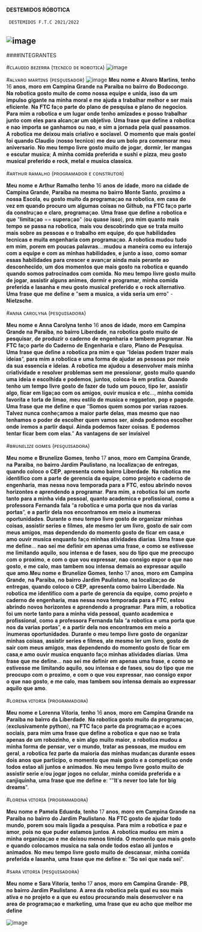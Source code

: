 
#### DESTEMIDOS RÓBOTICA




     DESTEMIDOS F.T.C 2021/2022


## ![image](https://user-images.githubusercontent.com/75841641/134529827-3ec5b7ad-a8e9-46e9-b7a1-17d384cde264.png)




####INTEGRANTES 



#ᴄʟᴀᴜᴅɪᴏ ʙᴇᴢᴇʀʀᴀ (ᴛᴇᴄɴɪᴄᴏ ᴅᴇ ʀᴏʙᴏᴛɪᴄᴀ)
![image](https://user-images.githubusercontent.com/75841641/134705893-e247d699-ba2c-4c55-9a6c-bc1e092c11d6.png)




#ᴀʟᴠᴀʀᴏ ᴍᴀʀᴛɪɴs (ᴘᴇsǫᴜɪsᴀᴅᴏʀ)
![image](https://user-images.githubusercontent.com/75841641/134704937-b5060f47-fe5b-4cda-bd4d-b414fc9d2109.png)
𝐌𝐞𝐮 𝐧𝐨𝐦𝐞 𝐞 𝐀𝐥𝐯𝐚𝐫𝐨 𝐌𝐚𝐫𝐭𝐢𝐧𝐬, 𝐭𝐞𝐧𝐡𝐨 16 𝐚𝐧𝐨𝐬, 𝐦𝐨𝐫𝐨 𝐞𝐦 𝐂𝐚𝐦𝐩𝐢𝐧𝐚 𝐆𝐫𝐚𝐧𝐝𝐞 𝐧𝐚 𝐏𝐚𝐫𝐚𝐢𝐛𝐚 𝐧𝐨 𝐛𝐚𝐢𝐫𝐫𝐨 𝐝𝐨 𝐁𝐨𝐝𝐨𝐜𝐨𝐧𝐠𝐨. 𝐍𝐚 𝐫𝐨𝐛𝐨𝐭𝐢𝐜𝐚 𝐠𝐨𝐬𝐭𝐨 𝐦𝐮𝐢𝐭𝐨 𝐝𝐞 𝐜𝐨𝐦𝐨 𝐧𝐨𝐬𝐬𝐚 𝐞𝐪𝐮𝐢𝐩𝐞 𝐞 𝐮𝐧𝐢𝐝𝐚, 𝐢𝐬𝐬𝐨 𝐝𝐚 𝐮𝐦 𝐢𝐦𝐩𝐮𝐥𝐬𝐨 𝐠𝐢𝐠𝐚𝐧𝐭𝐞 𝐧𝐚 𝐦𝐢𝐧𝐡𝐚 𝐦𝐨𝐫𝐚𝐥 𝐞 𝐦𝐞 𝐚𝐣𝐮𝐝𝐚 𝐚 𝐭𝐫𝐚𝐛𝐚𝐥𝐡𝐚𝐫 𝐦𝐞𝐥𝐡𝐨𝐫 𝐞 𝐬𝐞𝐫 𝐦𝐚𝐢𝐬 𝐞𝐟𝐢𝐜𝐢𝐞𝐧𝐭𝐞. 𝐍𝐚 𝐅𝐓𝐂 𝐟𝐚ç𝐨 𝐩𝐚𝐫𝐭𝐞 𝐝𝐨  𝐩𝐥𝐚𝐧𝐨 𝐝𝐞 𝐩𝐞𝐬𝐪𝐮𝐢𝐬𝐚 𝐞 𝐩𝐥𝐚𝐧𝐨 𝐝𝐞 𝐧𝐞𝐠𝐨𝐜𝐢𝐨𝐬. 𝐏𝐚𝐫𝐚 𝐦𝐢𝐦 𝐚 𝐫𝐨𝐛𝐨𝐭𝐢𝐜𝐚 𝐞 𝐮𝐦 𝐥𝐮𝐠𝐚𝐫 𝐨𝐧𝐝𝐞 𝐭𝐞𝐧𝐡𝐨 𝐚𝐦𝐢𝐳𝐚𝐝𝐞𝐬 𝐞 𝐩𝐨𝐬𝐬𝐨 𝐭𝐫𝐚𝐛𝐚𝐥𝐡𝐚𝐫 𝐣𝐮𝐧𝐭𝐨 𝐜𝐨𝐦 𝐞𝐥𝐞𝐬 𝐩𝐚𝐫𝐚 𝐚𝐥𝐜𝐚𝐧ç𝐚𝐫 𝐮𝐦 𝐨𝐛𝐣𝐞𝐭𝐢𝐯𝐨. 𝐔𝐦𝐚 𝐟𝐫𝐚𝐬𝐞 𝐪𝐮𝐞 𝐝𝐞𝐟𝐢𝐧𝐞 𝐚 𝐫𝐨𝐛𝐨𝐭𝐢𝐜𝐚 𝐞 𝐧𝐚𝐨 𝐢𝐦𝐩𝐨𝐫𝐭𝐚 𝐬𝐞 𝐠𝐚𝐧𝐡𝐚𝐦𝐨𝐬 𝐨𝐮 𝐧𝐚𝐨, 𝐞 𝐬𝐢𝐦 𝐚 𝐣𝐨𝐫𝐧𝐚𝐝𝐚 𝐩𝐞𝐥𝐚 𝐪𝐮𝐚𝐥 𝐩𝐚𝐬𝐬𝐚𝐦𝐨𝐬. 𝐀 𝐫𝐨𝐛𝐨𝐭𝐢𝐜𝐚 𝐦𝐞 𝐝𝐞𝐢𝐱𝐨𝐮 𝐦𝐚𝐢𝐬 𝐜𝐫𝐢𝐚𝐭𝐢𝐯𝐨 𝐞 𝐬𝐨𝐜𝐢𝐚𝐯𝐞𝐥. 𝐎 𝐦𝐨𝐦𝐞𝐧𝐭𝐨 𝐪𝐮𝐞 𝐦𝐚𝐢𝐬 𝐠𝐨𝐬𝐭𝐞𝐢 𝐟𝐨𝐢 𝐪𝐮𝐚𝐧𝐝𝐨 𝐂𝐥𝐚𝐮𝐝𝐢𝐨 (𝐧𝐨𝐬𝐬𝐨 𝐭𝐞𝐜𝐧𝐢𝐜𝐨) 𝐦𝐞 𝐝𝐞𝐮 𝐮𝐦 𝐛𝐨𝐥𝐨 𝐩𝐫𝐚 𝐜𝐨𝐦𝐞𝐦𝐨𝐫𝐚𝐫 𝐦𝐞𝐮 𝐚𝐧𝐢𝐯𝐞𝐫𝐬𝐚𝐫𝐢𝐨. 𝐍𝐨 𝐦𝐞𝐮 𝐭𝐞𝐦𝐩𝐨 𝐥𝐢𝐯𝐫𝐞 𝐠𝐨𝐬𝐭𝐨 𝐦𝐮𝐢𝐭𝐨 𝐝𝐞 𝐣𝐨𝐠𝐚𝐫, 𝐝𝐨𝐫𝐦𝐢𝐫, 𝐥𝐞𝐫 𝐦𝐚𝐧𝐠𝐚𝐬 𝐞 𝐞𝐬𝐜𝐮𝐭𝐚𝐫 𝐦𝐮𝐬𝐢𝐜𝐚; 𝐀 𝐦𝐢𝐧𝐡𝐚 𝐜𝐨𝐦𝐢𝐝𝐚 𝐩𝐫𝐞𝐟𝐞𝐫𝐢𝐝𝐚 𝐞 𝐬𝐮𝐬𝐡𝐢 𝐞 𝐩𝐢𝐳𝐳𝐚, 𝐦𝐞𝐮 𝐠𝐨𝐬𝐭𝐨 𝐦𝐮𝐬𝐢𝐜𝐚𝐥 𝐩𝐫𝐞𝐟𝐞𝐫𝐢𝐝𝐨 𝐞 𝐫𝐨𝐜𝐤, 𝐦𝐞𝐭𝐚𝐥 𝐞 𝐦𝐮𝐬𝐢𝐜𝐚 𝐜𝐥𝐚𝐬𝐬𝐢𝐜𝐚. 




#ᴀʀᴛʜᴜʀ ʀᴀᴍᴀʟʜᴏ (ᴘʀᴏɢʀᴀᴍᴀᴅᴏʀ ᴇ ᴄᴏɴsᴛʀᴜᴛᴏʀ)

𝐌𝐞𝐮 𝐧𝐨𝐦𝐞 𝐞 𝐀𝐫𝐭𝐡𝐮𝐫 𝐑𝐚𝐦𝐚𝐥𝐡𝐨 𝐭𝐞𝐧𝐡𝐨 16 𝐚𝐧𝐨𝐬 𝐝𝐞 𝐢𝐝𝐚𝐝𝐞, 𝐦𝐨𝐫𝐨 𝐧𝐚 𝐜𝐢𝐝𝐚𝐝𝐞 𝐝𝐞 𝐂𝐚𝐦𝐩𝐢𝐧𝐚 𝐆𝐫𝐚𝐧𝐝𝐞, 𝐏𝐚𝐫𝐚𝐢𝐛𝐚 𝐧𝐚 𝐦𝐞𝐬𝐦𝐚 𝐧𝐨 𝐛𝐚𝐢𝐫𝐫𝐨 𝐌𝐨𝐧𝐭𝐞 𝐒𝐚𝐧𝐭𝐨, 𝐩𝐫𝐨𝐱𝐢𝐦𝐨 𝐚 𝐧𝐨𝐬𝐬𝐚 𝐄𝐬𝐜𝐨𝐥𝐚, 𝐞𝐮 𝐠𝐨𝐬𝐭𝐨 𝐦𝐮𝐢𝐭𝐨 𝐝𝐚 𝐩𝐫𝐨𝐠𝐫𝐚𝐦𝐚ç𝐚𝐨 𝐧𝐚 𝐫𝐨𝐛𝐨𝐭𝐢𝐜𝐚, 𝐞𝐦 𝐜𝐚𝐬𝐚 𝐝𝐞 𝐯𝐞𝐳 𝐞𝐦 𝐪𝐮𝐚𝐧𝐝𝐨 𝐩𝐫𝐨𝐜𝐮𝐫𝐨 𝐮𝐦 𝐚𝐥𝐠𝐮𝐦𝐚𝐬 𝐜𝐨𝐢𝐬𝐚𝐬 𝐧𝐨 𝐆𝐢𝐭𝐡𝐮𝐛, 𝐧𝐚 𝐅𝐓𝐂 𝐟𝐚ç𝐨 𝐩𝐚𝐫𝐭𝐞 𝐝𝐚 𝐜𝐨𝐧𝐬𝐭𝐫𝐮ç𝐚𝐨 𝐞 𝐜𝐥𝐚𝐫𝐨, 𝐩𝐫𝐨𝐠𝐫𝐚𝐦𝐚ç𝐚𝐨. 𝐔𝐦𝐚 𝐟𝐫𝐚𝐬𝐞 𝐪𝐮𝐞 𝐝𝐞𝐟𝐢𝐧𝐞 𝐚 𝐫𝐨𝐛𝐨𝐭𝐢𝐜𝐚 𝐞 𝐪𝐮𝐞 "𝐥𝐢𝐦𝐢𝐭𝐚ç𝐚𝐨 == 𝐬𝐮𝐩𝐞𝐫𝐚ç𝐚𝐨" (𝐨𝐮 𝐪𝐮𝐚𝐬𝐞 𝐢𝐬𝐬𝐨), 𝐩𝐫𝐚 𝐦𝐢𝐦 𝐪𝐮𝐚𝐧𝐭𝐨 𝐦𝐚𝐢𝐬 𝐭𝐞𝐦𝐩𝐨 𝐬𝐞 𝐩𝐚𝐬𝐬𝐚 𝐧𝐚 𝐫𝐨𝐛𝐨𝐭𝐢𝐜𝐚, 𝐦𝐚𝐢𝐬 𝐯𝐨𝐮 𝐝𝐞𝐬𝐜𝐨𝐛𝐫𝐢𝐧𝐝𝐨 𝐪𝐮𝐞 𝐬𝐞 𝐭𝐫𝐚𝐭𝐚 𝐦𝐮𝐢𝐭𝐨 𝐦𝐚𝐢𝐬 𝐬𝐨𝐛𝐫𝐞 𝐚𝐬 𝐩𝐞𝐬𝐬𝐨𝐚𝐬 𝐞 𝐨 𝐭𝐫𝐚𝐛𝐚𝐥𝐡𝐨 𝐞𝐦 𝐞𝐪𝐮𝐢𝐩𝐞, 𝐝𝐨 𝐪𝐮𝐞 𝐡𝐚𝐛𝐢𝐥𝐢𝐝𝐚𝐝𝐞𝐬 𝐭𝐞𝐜𝐧𝐢𝐜𝐚𝐬 𝐞 𝐦𝐮𝐢𝐭𝐚 𝐞𝐧𝐠𝐞𝐧𝐡𝐚𝐫𝐢𝐚 𝐜𝐨𝐦 𝐩𝐫𝐨𝐠𝐫𝐚𝐦𝐚ç𝐚𝐨. 𝐀 𝐫𝐨𝐛𝐨𝐭𝐢𝐜𝐚 𝐦𝐮𝐝𝐨𝐮 𝐭𝐮𝐝𝐨 𝐞𝐦 𝐦𝐢𝐦, 𝐩𝐨𝐫𝐞𝐦 𝐞𝐦 𝐩𝐨𝐮𝐜𝐚𝐬 𝐩𝐚𝐥𝐚𝐯𝐫𝐚𝐬…:𝐦𝐮𝐝𝐨𝐮 𝐚 𝐦𝐚𝐧𝐞𝐢𝐫𝐚 𝐜𝐨𝐦𝐨 𝐞𝐮 𝐢𝐧𝐭𝐞𝐫𝐚𝐣𝐨 𝐜𝐨𝐦 𝐚 𝐞𝐪𝐮𝐢𝐩𝐞 𝐞 𝐜𝐨𝐦 𝐚𝐬 𝐦𝐢𝐧𝐡𝐚𝐬 𝐡𝐚𝐛𝐢𝐥𝐢𝐝𝐚𝐝𝐞𝐬, 𝐞 𝐣𝐮𝐧𝐭𝐨 𝐚 𝐢𝐬𝐬𝐨, 𝐜𝐨𝐦𝐨 𝐬𝐨𝐦𝐚𝐫 𝐞𝐬𝐬𝐚𝐬 𝐡𝐚𝐛𝐢𝐥𝐢𝐝𝐚𝐝𝐞𝐬 𝐩𝐚𝐫𝐚 𝐜𝐫𝐞𝐬𝐜𝐞𝐫 𝐞 𝐚𝐯𝐚𝐧ç𝐚𝐫 𝐚𝐢𝐧𝐝𝐚 𝐦𝐚𝐢𝐬 𝐩𝐞𝐫𝐚𝐧𝐭𝐞 𝐚𝐨 𝐝𝐞𝐬𝐜𝐨𝐧𝐡𝐞𝐜𝐢𝐝𝐨, 𝐮𝐦 𝐝𝐨𝐬 𝐦𝐨𝐦𝐞𝐧𝐭𝐨𝐬 𝐪𝐮𝐞 𝐦𝐚𝐢𝐬 𝐠𝐨𝐬𝐭𝐨 𝐧𝐚 𝐫𝐨𝐛𝐨𝐭𝐢𝐜𝐚 𝐞 𝐪𝐮𝐚𝐧𝐝𝐨 𝐪𝐮𝐚𝐧𝐝𝐨 𝐬𝐨𝐦𝐨𝐬 𝐩𝐚𝐭𝐫𝐨𝐜𝐢𝐧𝐚𝐝𝐨𝐬 𝐜𝐨𝐦 𝐜𝐨𝐦𝐢𝐝𝐚. 𝐍𝐨 𝐦𝐞𝐮 𝐭𝐞𝐦𝐩𝐨 𝐥𝐢𝐯𝐫𝐞 𝐠𝐨𝐬𝐭𝐨 𝐦𝐮𝐢𝐭𝐨 𝐝𝐞 𝐣𝐨𝐠𝐚𝐫, 𝐚𝐬𝐬𝐢𝐬𝐭𝐢𝐫 𝐚𝐥𝐠𝐮𝐧𝐬 𝐚𝐧𝐢𝐦𝐞𝐬, 𝐝𝐨𝐫𝐦𝐢𝐫 𝐞 𝐩𝐫𝐨𝐠𝐫𝐚𝐦𝐚𝐫, 𝐦𝐢𝐧𝐡𝐚 𝐜𝐨𝐦𝐢𝐝𝐚 𝐩𝐫𝐞𝐟𝐞𝐫𝐢𝐝𝐚 𝐞 𝐥𝐚𝐬𝐚𝐧𝐡𝐚 𝐞 𝐦𝐞𝐮 𝐠𝐨𝐬𝐭𝐨 𝐦𝐮𝐬𝐢𝐜𝐚𝐥 𝐩𝐫𝐞𝐟𝐞𝐫𝐢𝐝𝐨 𝐞 𝐨 𝐫𝐨𝐜𝐤 𝐚𝐥𝐭𝐞𝐫𝐧𝐚𝐭𝐢𝐯𝐨. 𝐔𝐦𝐚 𝐟𝐫𝐚𝐬𝐞 𝐪𝐮𝐞 𝐦𝐞 𝐝𝐞𝐟𝐢𝐧𝐞 𝐞 "𝐬𝐞𝐦 𝐚 𝐦𝐮𝐬𝐢𝐜𝐚, 𝐚 𝐯𝐢𝐝𝐚 𝐬𝐞𝐫𝐢𝐚 𝐮𝐦 𝐞𝐫𝐫𝐨" - 𝐍𝐢𝐞𝐭𝐳𝐬𝐜𝐡𝐞.

  


#ᴀɴɴᴀ ᴄᴀʀᴏʟʏɴᴀ (ᴘᴇsǫᴜɪsᴀᴅᴏʀᴀ)

𝐌𝐞𝐮 𝐧𝐨𝐦𝐞 𝐞 𝐀𝐧𝐧𝐚 𝐂𝐚𝐫𝐨𝐥𝐲𝐧𝐚 𝐭𝐞𝐧𝐡𝐨 16 𝐚𝐧𝐨𝐬 𝐝𝐞 𝐢𝐝𝐚𝐝𝐞, 𝐦𝐨𝐫𝐨 𝐞𝐦 𝐂𝐚𝐦𝐩𝐢𝐧𝐚 𝐆𝐫𝐚𝐧𝐝𝐞 𝐧𝐚 𝐏𝐚𝐫𝐚𝐢𝐛𝐚, 𝐧𝐨 𝐛𝐚𝐢𝐫𝐫𝐨 𝐋𝐢𝐛𝐞𝐫𝐝𝐚𝐝𝐞, 𝐧𝐚 𝐫𝐨𝐛𝐨𝐭𝐢𝐜𝐚 𝐠𝐨𝐬𝐭𝐨 𝐦𝐮𝐢𝐭𝐨 𝐝𝐞 𝐩𝐞𝐬𝐪𝐮𝐢𝐬𝐚𝐫, 𝐝𝐞 𝐩𝐫𝐨𝐝𝐮𝐳𝐢𝐫 𝐨 𝐜𝐚𝐝𝐞𝐫𝐧𝐨 𝐝𝐞 𝐞𝐧𝐠𝐞𝐧𝐡𝐚𝐫𝐢𝐚 𝐞 𝐭𝐚𝐦𝐛𝐞𝐦 𝐩𝐫𝐨𝐠𝐫𝐚𝐦𝐚𝐫. 𝐍𝐚 𝐅𝐓𝐂 𝐟𝐚ç𝐨 𝐩𝐚𝐫𝐭𝐞 𝐝𝐨 𝐂𝐚𝐝𝐞𝐫𝐧𝐨 𝐝𝐞 𝐄𝐧𝐠𝐞𝐧𝐡𝐚𝐫𝐢𝐚 𝐞 𝐜𝐥𝐚𝐫𝐨, 𝐏𝐥𝐚𝐧𝐨 𝐝𝐞 𝐏𝐞𝐬𝐪𝐮𝐢𝐬𝐚. 𝐔𝐦𝐚  𝐟𝐫𝐚𝐬𝐞 𝐪𝐮𝐞 𝐝𝐞𝐟𝐢𝐧𝐞 𝐚 𝐫𝐨𝐛𝐨𝐭𝐢𝐜𝐚 𝐩𝐫𝐚 𝐦𝐢𝐦 𝐞 𝐪𝐮𝐞 “𝐈𝐝𝐞𝐢𝐚𝐬 𝐩𝐨𝐝𝐞𝐦 𝐭𝐫𝐚𝐳𝐞𝐫 𝐦𝐚𝐢𝐬 𝐢𝐝𝐞𝐢𝐚𝐬”, 𝐩𝐚𝐫𝐚 𝐦𝐢𝐦 𝐚 𝐫𝐨𝐛𝐨𝐭𝐢𝐜𝐚 𝐞 𝐮𝐦𝐚 𝐟𝐨𝐫𝐦𝐚 𝐝𝐞 𝐚𝐣𝐮𝐝𝐚𝐫 𝐚𝐬 𝐩𝐞𝐬𝐬𝐨𝐚𝐬 𝐩𝐨𝐫 𝐦𝐞𝐢𝐨 𝐝𝐚 𝐬𝐮𝐚 𝐞𝐬𝐬𝐞𝐧𝐜𝐢𝐚 𝐞 𝐢𝐝𝐞𝐢𝐚𝐬. 𝐀 𝐫𝐨𝐛𝐨𝐭𝐢𝐜𝐚 𝐦𝐞 𝐚𝐣𝐮𝐝𝐨𝐮 𝐚 𝐝𝐞𝐬𝐞𝐧𝐯𝐨𝐥𝐯𝐞𝐫 𝐦𝐚𝐢𝐬 𝐦𝐢𝐧𝐡𝐚 𝐜𝐫𝐢𝐚𝐭𝐢𝐯𝐢𝐝𝐚𝐝𝐞 𝐞 𝐫𝐞𝐬𝐨𝐥𝐯𝐞𝐫 𝐩𝐫𝐨𝐛𝐥𝐞𝐦𝐚𝐬 𝐬𝐞𝐦 𝐦𝐞 𝐩𝐫𝐞𝐬𝐬𝐢𝐨𝐧𝐚𝐫, 𝐠𝐨𝐬𝐭𝐨 𝐦𝐮𝐢𝐭𝐨 𝐪𝐮𝐚𝐧𝐝𝐨 𝐮𝐦𝐚 𝐢𝐝𝐞𝐢𝐚 𝐞 𝐞𝐬𝐜𝐨𝐥𝐡𝐢𝐝𝐚 𝐞 𝐩𝐨𝐝𝐞𝐦𝐨𝐬, 𝐣𝐮𝐧𝐭𝐨𝐬, 𝐜𝐨𝐥𝐨𝐜𝐚-𝐥𝐚 𝐞𝐦 𝐩𝐫𝐚𝐭𝐢𝐜𝐚. 𝐐𝐮𝐚𝐧𝐝𝐨 𝐭𝐞𝐧𝐡𝐨 𝐮𝐦 𝐭𝐞𝐦𝐩𝐨 𝐥𝐢𝐯𝐫𝐞 𝐠𝐨𝐬𝐭𝐨 𝐝𝐞 𝐟𝐚𝐳𝐞𝐫 𝐝𝐞 𝐭𝐮𝐝𝐨 𝐮𝐦 𝐩𝐨𝐮𝐜𝐨, 𝐭𝐢𝐩𝐨 𝐥𝐞𝐫, 𝐚𝐬𝐬𝐢𝐬𝐭𝐢𝐫 𝐚𝐥𝐠𝐨, 𝐟𝐢𝐜𝐚𝐫 𝐞𝐦 𝐥𝐢𝐠𝐚ç𝐚𝐨 𝐜𝐨𝐦 𝐨𝐬 𝐚𝐦𝐢𝐠𝐨𝐬, 𝐨𝐮𝐯𝐢𝐫 𝐦𝐮𝐬𝐢𝐜𝐚 𝐞 𝐞𝐭𝐜…, 𝐦𝐢𝐧𝐡𝐚 𝐜𝐨𝐦𝐢𝐝𝐚 𝐟𝐚𝐯𝐨𝐫𝐢𝐭𝐚 𝐞 𝐭𝐨𝐫𝐭𝐚 𝐝𝐞 𝐥𝐢𝐦𝐚𝐨, 𝐦𝐞𝐮 𝐞𝐬𝐭𝐢𝐥𝐨 𝐝𝐞 𝐦𝐮𝐬𝐢𝐜𝐚 𝐞 𝐫𝐞𝐠𝐠𝐚𝐞𝐭𝐨𝐧, 𝐩𝐨𝐩 𝐞 𝐩𝐚𝐠𝐨𝐝𝐞. 𝐔𝐦𝐚 𝐟𝐫𝐚𝐬𝐞 𝐪𝐮𝐞 𝐦𝐞 𝐝𝐞𝐟𝐢𝐧𝐞 𝐞 𝐪𝐮𝐞 “𝐒𝐨𝐦𝐨𝐬 𝐪𝐮𝐞𝐦 𝐬𝐨𝐦𝐨𝐬 𝐩𝐨𝐫 𝐯𝐚𝐫𝐢𝐚𝐬 𝐫𝐚𝐳𝐨𝐞𝐬. 𝐓𝐚𝐥𝐯𝐞𝐳 𝐧𝐮𝐧𝐜𝐚 𝐜𝐨𝐧𝐡𝐞ç𝐚𝐦𝐨𝐬 𝐚 𝐦𝐚𝐢𝐨𝐫 𝐩𝐚𝐫𝐭𝐞 𝐝𝐞𝐥𝐚𝐬, 𝐦𝐚𝐬 𝐦𝐞𝐬𝐦𝐨 𝐪𝐮𝐞 𝐧𝐚𝐨 𝐭𝐞𝐧𝐡𝐚𝐦𝐨𝐬 𝐨 𝐩𝐨𝐝𝐞𝐫 𝐝𝐞 𝐞𝐬𝐜𝐨𝐥𝐡𝐞𝐫 𝐪𝐮𝐞𝐦 𝐯𝐚𝐦𝐨𝐬 𝐬𝐞𝐫, 𝐚𝐢𝐧𝐝𝐚 𝐩𝐨𝐝𝐞𝐦𝐨𝐬 𝐞𝐬𝐜𝐨𝐥𝐡𝐞𝐫 𝐨𝐧𝐝𝐞 𝐢𝐫𝐞𝐦𝐨𝐬 𝐚 𝐩𝐚𝐫𝐭𝐢𝐫 𝐝𝐚𝐪𝐮𝐢. 𝐀𝐢𝐧𝐝𝐚 𝐩𝐨𝐝𝐞𝐦𝐨𝐬 𝐟𝐚𝐳𝐞𝐫 𝐜𝐨𝐢𝐬𝐚𝐬. 𝐄 𝐩𝐨𝐝𝐞𝐦𝐨𝐬 𝐭𝐞𝐧𝐭𝐚𝐫 𝐟𝐢𝐜𝐚𝐫 𝐛𝐞𝐦 𝐜𝐨𝐦 𝐞𝐥𝐚𝐬.” 
𝐀𝐬 𝐯𝐚𝐧𝐭𝐚𝐠𝐞𝐧𝐬 𝐝𝐞 𝐬𝐞𝐫 𝐢𝐧𝐯𝐢𝐬𝐢𝐯𝐞𝐥




#ʙʀᴜɴᴇʟɪᴢᴇ ɢᴏᴍᴇs (ᴘᴇsǫᴜɪsᴀᴅᴏʀᴀ)

𝐌𝐞𝐮 𝐧𝐨𝐦𝐞 𝐞 𝐁𝐫𝐮𝐧𝐞𝐥𝐢𝐳𝐞 𝐆𝐨𝐦𝐞𝐬, 𝐭𝐞𝐧𝐡𝐨 17 𝐚𝐧𝐨𝐬, 𝐦𝐨𝐫𝐨 𝐞𝐦 𝐂𝐚𝐦𝐩𝐢𝐧𝐚 𝐆𝐫𝐚𝐧𝐝𝐞, 𝐧𝐚 𝐏𝐚𝐫𝐚𝐢𝐛𝐚, 𝐧𝐨 𝐛𝐚𝐢𝐫𝐫𝐨 𝐉𝐚𝐫𝐝𝐢𝐦 𝐏𝐚𝐮𝐥𝐢𝐬𝐭𝐚𝐧𝐨, 𝐧𝐚 𝐥𝐨𝐜𝐚𝐥𝐢𝐳𝐚ç𝐚𝐨 𝐝𝐞 𝐞𝐧𝐭𝐫𝐞𝐠𝐚𝐬, 𝐪𝐮𝐚𝐧𝐝𝐨 𝐜𝐨𝐥𝐨𝐜𝐨 𝐨 𝐂𝐄𝐏, 𝐚𝐩𝐫𝐞𝐬𝐞𝐧𝐭𝐚 𝐜𝐨𝐦𝐨 𝐛𝐚𝐢𝐫𝐫𝐨 𝐋𝐢𝐛𝐞𝐫𝐝𝐚𝐝𝐞. 𝐍𝐚 𝐫𝐨𝐛𝐨𝐭𝐢𝐜𝐚 𝐦𝐞 𝐢𝐝𝐞𝐧𝐭𝐢𝐟𝐢𝐜𝐨 𝐜𝐨𝐦 𝐚 𝐩𝐚𝐫𝐭𝐞 𝐝𝐞 𝐠𝐞𝐫𝐞𝐧𝐜𝐢𝐚 𝐝𝐚 𝐞𝐪𝐮𝐢𝐩𝐞, 𝐜𝐨𝐦𝐨 𝐩𝐫𝐨𝐣𝐞𝐭𝐨 𝐞 𝐜𝐚𝐝𝐞𝐫𝐧𝐨 𝐝𝐞 𝐞𝐧𝐠𝐞𝐧𝐡𝐚𝐫𝐢𝐚, 𝐦𝐚𝐬 𝐧𝐞𝐬𝐬𝐚 𝐧𝐨𝐯𝐚 𝐭𝐞𝐦𝐩𝐨𝐫𝐚𝐝𝐚 𝐩𝐚𝐫𝐚 𝐚 𝐅𝐓𝐂, 𝐞𝐬𝐭𝐨𝐮 𝐚𝐛𝐫𝐢𝐧𝐝𝐨 𝐧𝐨𝐯𝐨𝐬 𝐡𝐨𝐫𝐢𝐳𝐨𝐧𝐭𝐞𝐬 𝐞 𝐚𝐩𝐫𝐞𝐧𝐝𝐞𝐧𝐝𝐨 𝐚 𝐩𝐫𝐨𝐠𝐫𝐚𝐦𝐚𝐫. 𝐏𝐚𝐫𝐚 𝐦𝐢𝐦, 𝐚  𝐫𝐨𝐛𝐨𝐭𝐢𝐜𝐚 𝐟𝐨𝐢 𝐮𝐦 𝐧𝐨𝐫𝐭𝐞 𝐭𝐚𝐧𝐭𝐨 𝐩𝐚𝐫𝐚 𝐚 𝐦𝐢𝐧𝐡𝐚 𝐯𝐢𝐝𝐚 𝐩𝐞𝐬𝐬𝐨𝐚𝐥, 𝐪𝐮𝐚𝐧𝐭𝐨 𝐚𝐜𝐚𝐝𝐞𝐦𝐢𝐜𝐚 𝐞 𝐩𝐫𝐨𝐟𝐢𝐬𝐬𝐢𝐨𝐧𝐚𝐥, 𝐜𝐨𝐦𝐨 𝐚 𝐩𝐫𝐨𝐟𝐞𝐬𝐬𝐨𝐫𝐚 𝐅𝐞𝐫𝐧𝐚𝐧𝐝𝐚 𝐟𝐚𝐥𝐚 “𝐚 𝐫𝐨𝐛𝐨𝐭𝐢𝐜𝐚 𝐞 𝐮𝐦𝐚 𝐩𝐨𝐫𝐭𝐚 𝐪𝐮𝐞 𝐧𝐨𝐬 𝐝𝐚 𝐯𝐚𝐫𝐢𝐚𝐬 𝐩𝐨𝐫𝐭𝐚𝐬”, 𝐞 𝐚 𝐩𝐚𝐫𝐭𝐢𝐫 𝐝𝐞𝐥𝐚 𝐧𝐨𝐬 𝐞𝐧𝐜𝐨𝐧𝐭𝐫𝐚𝐦𝐨𝐬 𝐞𝐦 𝐦𝐞𝐢𝐨 𝐚 𝐢𝐧𝐮𝐦𝐞𝐫𝐚𝐬 𝐨𝐩𝐨𝐫𝐭𝐮𝐧𝐢𝐝𝐚𝐝𝐞𝐬. 𝐃𝐮𝐫𝐚𝐧𝐭𝐞 𝐨 𝐦𝐞𝐮 𝐭𝐞𝐦𝐩𝐨 𝐥𝐢𝐯𝐫𝐞 𝐠𝐨𝐬𝐭𝐨 𝐝𝐞 𝐨𝐫𝐠𝐚𝐧𝐢𝐳𝐚𝐫 𝐦𝐢𝐧𝐡𝐚𝐬 𝐜𝐨𝐢𝐬𝐚𝐬, 𝐚𝐬𝐬𝐢𝐬𝐭𝐢𝐫 𝐬𝐞𝐫𝐢𝐞𝐬 𝐞 𝐟𝐢𝐥𝐦𝐞𝐬, 𝐚𝐭𝐞 𝐦𝐞𝐬𝐦𝐨 𝐥𝐞𝐫 𝐮𝐦 𝐥𝐢𝐯𝐫𝐨, 𝐠𝐨𝐬𝐭𝐨 𝐝𝐞 𝐬𝐚𝐢𝐫 𝐜𝐨𝐦 𝐦𝐞𝐮𝐬 𝐚𝐦𝐢𝐠𝐨𝐬, 𝐦𝐚𝐬 𝐝𝐞𝐩𝐞𝐧𝐝𝐞𝐧𝐝𝐨 𝐝𝐨 𝐦𝐨𝐦𝐞𝐧𝐭𝐨 𝐠𝐨𝐬𝐭𝐨 𝐝𝐞 𝐟𝐢𝐜𝐚𝐫 𝐞𝐦 𝐜𝐚𝐬𝐚,𝐞 𝐚𝐦𝐨 𝐨𝐮𝐯𝐢𝐫 𝐦𝐮𝐬𝐢𝐜𝐚 𝐞𝐧𝐪𝐮𝐚𝐧𝐭𝐨 𝐟𝐚ç𝐨 𝐦𝐢𝐧𝐡𝐚𝐬 𝐚𝐭𝐢𝐯𝐢𝐝𝐚𝐝𝐞𝐬 𝐝𝐢𝐚𝐫𝐢𝐚𝐬. 𝐔𝐦𝐚 𝐟𝐫𝐚𝐬𝐞 𝐪𝐮𝐞 𝐦𝐞 𝐝𝐞𝐟𝐢𝐧𝐞… 𝐧𝐚𝐨 𝐬𝐞𝐢 𝐦𝐞 𝐝𝐞𝐟𝐢𝐧𝐢𝐫 𝐞𝐦 𝐚𝐩𝐞𝐧𝐚𝐬 𝐮𝐦𝐚 𝐟𝐫𝐚𝐬𝐞, 𝐞 𝐜𝐨𝐦𝐨 𝐬𝐞 𝐞𝐬𝐭𝐢𝐯𝐞𝐬𝐬𝐞 𝐦𝐞 𝐥𝐢𝐦𝐢𝐭𝐚𝐧𝐝𝐨 𝐚𝐪𝐮𝐢𝐥𝐨, 𝐬𝐨𝐮 𝐢𝐧𝐭𝐞𝐧𝐬𝐚 𝐞 𝐝𝐞 𝐟𝐚𝐬𝐞𝐬, 𝐬𝐨𝐮 𝐝𝐨 𝐭𝐢𝐩𝐨 𝐪𝐮𝐞 𝐦𝐞 𝐩𝐫𝐞𝐨𝐜𝐮𝐩𝐨 𝐜𝐨𝐦 𝐨 𝐩𝐫𝐨𝐱𝐢𝐦𝐨, 𝐞 𝐜𝐨𝐦 𝐨 𝐪𝐮𝐞 𝐯𝐨𝐮 𝐞𝐱𝐩𝐫𝐞𝐬𝐬𝐚𝐫, 𝐧𝐚𝐨 𝐜𝐨𝐧𝐬𝐢𝐠𝐨 𝐞𝐱𝐩𝐨𝐫 𝐨 𝐪𝐮𝐞 𝐧𝐚𝐨 𝐠𝐨𝐬𝐭𝐨, 𝐞 𝐦𝐞 𝐜𝐚𝐥𝐨, 𝐦𝐚𝐬 𝐭𝐚𝐦𝐛𝐞𝐦 𝐬𝐨𝐮 𝐢𝐧𝐭𝐞𝐧𝐬𝐚 𝐝𝐞𝐦𝐚𝐢𝐬 𝐚𝐨 𝐞𝐱𝐩𝐫𝐞𝐬𝐬𝐚𝐫 𝐚𝐪𝐮𝐢𝐥𝐨 𝐪𝐮𝐞 𝐚𝐦𝐨.𝐌𝐞𝐮 𝐧𝐨𝐦𝐞 𝐞 𝐁𝐫𝐮𝐧𝐞𝐥𝐢𝐳𝐞 𝐆𝐨𝐦𝐞𝐬, 𝐭𝐞𝐧𝐡𝐨 17 𝐚𝐧𝐨𝐬, 𝐦𝐨𝐫𝐨 𝐞𝐦 𝐂𝐚𝐦𝐩𝐢𝐧𝐚 𝐆𝐫𝐚𝐧𝐝𝐞, 𝐧𝐚 𝐏𝐚𝐫𝐚𝐢𝐛𝐚, 𝐧𝐨 𝐛𝐚𝐢𝐫𝐫𝐨 𝐉𝐚𝐫𝐝𝐢𝐦 𝐏𝐚𝐮𝐥𝐢𝐬𝐭𝐚𝐧𝐨, 𝐧𝐚 𝐥𝐨𝐜𝐚𝐥𝐢𝐳𝐚ç𝐚𝐨 𝐝𝐞 𝐞𝐧𝐭𝐫𝐞𝐠𝐚𝐬, 𝐪𝐮𝐚𝐧𝐝𝐨 𝐜𝐨𝐥𝐨𝐜𝐨 𝐨 𝐂𝐄𝐏, 𝐚𝐩𝐫𝐞𝐬𝐞𝐧𝐭𝐚 𝐜𝐨𝐦𝐨 𝐛𝐚𝐢𝐫𝐫𝐨 𝐋𝐢𝐛𝐞𝐫𝐝𝐚𝐝𝐞. 𝐍𝐚 𝐫𝐨𝐛𝐨𝐭𝐢𝐜𝐚 𝐦𝐞 𝐢𝐝𝐞𝐧𝐭𝐢𝐟𝐢𝐜𝐨 𝐜𝐨𝐦 𝐚 𝐩𝐚𝐫𝐭𝐞 𝐝𝐞 𝐠𝐞𝐫𝐞𝐧𝐜𝐢𝐚 𝐝𝐚 𝐞𝐪𝐮𝐢𝐩𝐞, 𝐜𝐨𝐦𝐨 𝐩𝐫𝐨𝐣𝐞𝐭𝐨 𝐞 𝐜𝐚𝐝𝐞𝐫𝐧𝐨 𝐝𝐞 𝐞𝐧𝐠𝐞𝐧𝐡𝐚𝐫𝐢𝐚, 𝐦𝐚𝐬 𝐧𝐞𝐬𝐬𝐚 𝐧𝐨𝐯𝐚 𝐭𝐞𝐦𝐩𝐨𝐫𝐚𝐝𝐚 𝐩𝐚𝐫𝐚 𝐚 𝐅𝐓𝐂, 𝐞𝐬𝐭𝐨𝐮 𝐚𝐛𝐫𝐢𝐧𝐝𝐨 𝐧𝐨𝐯𝐨𝐬 𝐡𝐨𝐫𝐢𝐳𝐨𝐧𝐭𝐞𝐬 𝐞 𝐚𝐩𝐫𝐞𝐧𝐝𝐞𝐧𝐝𝐨 𝐚 𝐩𝐫𝐨𝐠𝐫𝐚𝐦𝐚𝐫. 𝐏𝐚𝐫𝐚 𝐦𝐢𝐦, 𝐚  𝐫𝐨𝐛𝐨𝐭𝐢𝐜𝐚 𝐟𝐨𝐢 𝐮𝐦 𝐧𝐨𝐫𝐭𝐞 𝐭𝐚𝐧𝐭𝐨 𝐩𝐚𝐫𝐚 𝐚 𝐦𝐢𝐧𝐡𝐚 𝐯𝐢𝐝𝐚 𝐩𝐞𝐬𝐬𝐨𝐚𝐥, 𝐪𝐮𝐚𝐧𝐭𝐨 𝐚𝐜𝐚𝐝𝐞𝐦𝐢𝐜𝐚 𝐞 𝐩𝐫𝐨𝐟𝐢𝐬𝐬𝐢𝐨𝐧𝐚𝐥, 𝐜𝐨𝐦𝐨 𝐚 𝐩𝐫𝐨𝐟𝐞𝐬𝐬𝐨𝐫𝐚 𝐅𝐞𝐫𝐧𝐚𝐧𝐝𝐚 𝐟𝐚𝐥𝐚 “𝐚 𝐫𝐨𝐛𝐨𝐭𝐢𝐜𝐚 𝐞 𝐮𝐦𝐚 𝐩𝐨𝐫𝐭𝐚 𝐪𝐮𝐞 𝐧𝐨𝐬 𝐝𝐚 𝐯𝐚𝐫𝐢𝐚𝐬 𝐩𝐨𝐫𝐭𝐚𝐬”, 𝐞 𝐚 𝐩𝐚𝐫𝐭𝐢𝐫 𝐝𝐞𝐥𝐚 𝐧𝐨𝐬 𝐞𝐧𝐜𝐨𝐧𝐭𝐫𝐚𝐦𝐨𝐬 𝐞𝐦 𝐦𝐞𝐢𝐨 𝐚 𝐢𝐧𝐮𝐦𝐞𝐫𝐚𝐬 𝐨𝐩𝐨𝐫𝐭𝐮𝐧𝐢𝐝𝐚𝐝𝐞𝐬. 𝐃𝐮𝐫𝐚𝐧𝐭𝐞 𝐨 𝐦𝐞𝐮 𝐭𝐞𝐦𝐩𝐨 𝐥𝐢𝐯𝐫𝐞 𝐠𝐨𝐬𝐭𝐨 𝐝𝐞 𝐨𝐫𝐠𝐚𝐧𝐢𝐳𝐚𝐫 𝐦𝐢𝐧𝐡𝐚𝐬 𝐜𝐨𝐢𝐬𝐚𝐬, 𝐚𝐬𝐬𝐢𝐬𝐭𝐢𝐫 𝐬𝐞𝐫𝐢𝐞𝐬 𝐞 𝐟𝐢𝐥𝐦𝐞𝐬, 𝐚𝐭𝐞 𝐦𝐞𝐬𝐦𝐨 𝐥𝐞𝐫 𝐮𝐦 𝐥𝐢𝐯𝐫𝐨, 𝐠𝐨𝐬𝐭𝐨 𝐝𝐞 𝐬𝐚𝐢𝐫 𝐜𝐨𝐦 𝐦𝐞𝐮𝐬 𝐚𝐦𝐢𝐠𝐨𝐬, 𝐦𝐚𝐬 𝐝𝐞𝐩𝐞𝐧𝐝𝐞𝐧𝐝𝐨 𝐝𝐨 𝐦𝐨𝐦𝐞𝐧𝐭𝐨 𝐠𝐨𝐬𝐭𝐨 𝐝𝐞 𝐟𝐢𝐜𝐚𝐫 𝐞𝐦 𝐜𝐚𝐬𝐚,𝐞 𝐚𝐦𝐨 𝐨𝐮𝐯𝐢𝐫 𝐦𝐮𝐬𝐢𝐜𝐚 𝐞𝐧𝐪𝐮𝐚𝐧𝐭𝐨 𝐟𝐚ç𝐨 𝐦𝐢𝐧𝐡𝐚𝐬 𝐚𝐭𝐢𝐯𝐢𝐝𝐚𝐝𝐞𝐬 𝐝𝐢𝐚𝐫𝐢𝐚𝐬. 𝐔𝐦𝐚 𝐟𝐫𝐚𝐬𝐞 𝐪𝐮𝐞 𝐦𝐞 𝐝𝐞𝐟𝐢𝐧𝐞… 𝐧𝐚𝐨 𝐬𝐞𝐢 𝐦𝐞 𝐝𝐞𝐟𝐢𝐧𝐢𝐫 𝐞𝐦 𝐚𝐩𝐞𝐧𝐚𝐬 𝐮𝐦𝐚 𝐟𝐫𝐚𝐬𝐞, 𝐞 𝐜𝐨𝐦𝐨 𝐬𝐞 𝐞𝐬𝐭𝐢𝐯𝐞𝐬𝐬𝐞 𝐦𝐞 𝐥𝐢𝐦𝐢𝐭𝐚𝐧𝐝𝐨 𝐚𝐪𝐮𝐢𝐥𝐨, 𝐬𝐨𝐮 𝐢𝐧𝐭𝐞𝐧𝐬𝐚 𝐞 𝐝𝐞 𝐟𝐚𝐬𝐞𝐬, 𝐬𝐨𝐮 𝐝𝐨 𝐭𝐢𝐩𝐨 𝐪𝐮𝐞 𝐦𝐞 𝐩𝐫𝐞𝐨𝐜𝐮𝐩𝐨 𝐜𝐨𝐦 𝐨 𝐩𝐫𝐨𝐱𝐢𝐦𝐨, 𝐞 𝐜𝐨𝐦 𝐨 𝐪𝐮𝐞 𝐯𝐨𝐮 𝐞𝐱𝐩𝐫𝐞𝐬𝐬𝐚𝐫, 𝐧𝐚𝐨 𝐜𝐨𝐧𝐬𝐢𝐠𝐨 𝐞𝐱𝐩𝐨𝐫 𝐨 𝐪𝐮𝐞 𝐧𝐚𝐨 𝐠𝐨𝐬𝐭𝐨, 𝐞 𝐦𝐞 𝐜𝐚𝐥𝐨, 𝐦𝐚𝐬 𝐭𝐚𝐦𝐛𝐞𝐦 𝐬𝐨𝐮 𝐢𝐧𝐭𝐞𝐧𝐬𝐚 𝐝𝐞𝐦𝐚𝐢𝐬 𝐚𝐨 𝐞𝐱𝐩𝐫𝐞𝐬𝐬𝐚𝐫 𝐚𝐪𝐮𝐢𝐥𝐨 𝐪𝐮𝐞 𝐚𝐦𝐨.




#ʟᴏʀᴇɴᴀ ᴠɪᴛᴏʀɪᴀ (ᴘʀᴏɢʀᴀᴍᴀᴅᴏʀᴀ)

𝐌𝐞𝐮 𝐧𝐨𝐦𝐞 𝐞 𝐋𝐨𝐫𝐞𝐧𝐧𝐚 𝐕𝐢𝐭𝐨𝐫𝐢𝐚, 𝐭𝐞𝐧𝐡𝐨 16 𝐚𝐧𝐨𝐬, 𝐦𝐨𝐫𝐨 𝐞𝐦 𝐂𝐚𝐦𝐩𝐢𝐧𝐚 𝐆𝐫𝐚𝐧𝐝𝐞 𝐧𝐚 𝐏𝐚𝐫𝐚𝐢𝐛𝐚 𝐧𝐨 𝐛𝐚𝐢𝐫𝐫𝐨 𝐝𝐚 𝐋𝐢𝐛𝐞𝐫𝐝𝐚𝐝𝐞. 𝐍𝐚 𝐫𝐨𝐛𝐨𝐭𝐢𝐜𝐚 𝐠𝐨𝐬𝐭𝐨 𝐦𝐮𝐢𝐭𝐨 𝐝𝐚 𝐩𝐫𝐨𝐠𝐫𝐚𝐦𝐚ç𝐚𝐨, (𝐞𝐱𝐜𝐥𝐮𝐬𝐢𝐯𝐚𝐦𝐞𝐧𝐭𝐞 𝐩𝐲𝐭𝐡𝐨𝐧), 𝐧𝐚 𝐅𝐓𝐂 𝐟𝐚ç𝐨 𝐩𝐚𝐫𝐭𝐞 𝐝𝐚 𝐩𝐫𝐨𝐠𝐫𝐚𝐦𝐚ç𝐚𝐨 𝐞 𝐚ç𝐨𝐞𝐬 𝐬𝐨𝐜𝐢𝐚𝐢𝐬, 𝐩𝐚𝐫𝐚 𝐦𝐢𝐦 𝐮𝐦𝐚 𝐟𝐫𝐚𝐬𝐞 𝐪𝐮𝐞 𝐝𝐞𝐟𝐢𝐧𝐞 𝐚 𝐫𝐨𝐛𝐨𝐭𝐢𝐜𝐚 𝐞 𝐪𝐮𝐞 𝐧𝐚𝐨 𝐬𝐞 𝐭𝐫𝐚𝐭𝐚 𝐚𝐩𝐞𝐧𝐚𝐬 𝐝𝐞 𝐮𝐦 𝐫𝐨𝐛𝐨𝐳𝐢𝐧𝐡𝐨, 𝐞 𝐬𝐢𝐦 𝐚𝐥𝐠𝐨 𝐦𝐮𝐢𝐭𝐨 𝐦𝐚𝐢𝐨𝐫, 𝐚 𝐫𝐨𝐛𝐨𝐭𝐢𝐜𝐚 𝐦𝐮𝐝𝐨𝐮 𝐚 𝐦𝐢𝐧𝐡𝐚 𝐟𝐨𝐫𝐦𝐚 𝐝𝐞 𝐩𝐞𝐧𝐬𝐚𝐫, 𝐯𝐞𝐫 𝐨 𝐦𝐮𝐧𝐝𝐨, 𝐭𝐫𝐚𝐭𝐚𝐫 𝐚𝐬 𝐩𝐞𝐬𝐬𝐨𝐚𝐬, 𝐦𝐞 𝐦𝐮𝐝𝐨𝐮 𝐞𝐦 𝐠𝐞𝐫𝐚𝐥, 𝐚 𝐫𝐨𝐛𝐨𝐭𝐢𝐜𝐚 𝐟𝐞𝐳 𝐩𝐚𝐫𝐭𝐞 𝐝𝐚 𝐦𝐚𝐢𝐨𝐫𝐢𝐚 𝐝𝐚𝐬 𝐦𝐢𝐧𝐡𝐚𝐬 𝐦𝐮𝐝𝐚𝐧ç𝐚𝐬 𝐝𝐮𝐫𝐚𝐧𝐭𝐞 𝐞𝐬𝐬𝐞𝐬 𝐝𝐨𝐢𝐬 𝐚𝐧𝐨𝐬 𝐪𝐮𝐞 𝐩𝐚𝐫𝐭𝐢𝐜𝐢𝐩𝐨, 𝐨 𝐦𝐨𝐦𝐞𝐧𝐭𝐨 𝐪𝐮𝐞 𝐦𝐚𝐢𝐬 𝐠𝐨𝐬𝐭𝐨 𝐞 𝐚 𝐜𝐨𝐦𝐩𝐞𝐭𝐢ç𝐚𝐨 𝐨𝐧𝐝𝐞 𝐭𝐨𝐝𝐨𝐬 𝐞𝐬𝐭𝐚𝐨 𝐚𝐥𝐢 𝐣𝐮𝐧𝐭𝐨𝐬 𝐞 𝐚𝐧𝐢𝐦𝐚𝐝𝐨𝐬. 𝐍𝐨 𝐦𝐞𝐮 𝐭𝐞𝐦𝐩𝐨 𝐥𝐢𝐯𝐫𝐞 𝐠𝐨𝐬𝐭𝐨 𝐦𝐮𝐢𝐭𝐨 𝐝𝐞 𝐚𝐬𝐬𝐢𝐬𝐭𝐢𝐫 𝐬𝐞𝐫𝐢𝐞 𝐞/𝐨𝐮 𝐣𝐨𝐠𝐚𝐫 𝐣𝐨𝐠𝐨𝐬 𝐧𝐨 𝐜𝐞𝐥𝐮𝐥𝐚𝐫, 𝐦𝐢𝐧𝐡𝐚 𝐜𝐨𝐦𝐢𝐝𝐚 𝐩𝐫𝐞𝐟𝐞𝐫𝐢𝐝𝐚 𝐞 𝐚 𝐜𝐚𝐧𝐣𝐢𝐪𝐮𝐢𝐧𝐡𝐚, 𝐮𝐦𝐚 𝐟𝐫𝐚𝐬𝐞 𝐪𝐮𝐞 𝐦𝐞 𝐝𝐞𝐟𝐢𝐧𝐞 𝐞: “"𝐈𝐭'𝐬 𝐧𝐞𝐯𝐞𝐫 𝐭𝐨𝐨 𝐥𝐚𝐭𝐞 𝐟𝐨𝐫 𝐛𝐢𝐠 𝐝𝐫𝐞𝐚𝐦𝐬".




#ʟᴏʀᴇɴᴀ ᴠɪᴛᴏʀɪᴀ (ᴘʀᴏɢʀᴀᴍᴀᴅᴏʀᴀ)

𝐌𝐞𝐮 𝐧𝐨𝐦𝐞 𝐞 𝐏𝐚𝐦𝐞𝐥𝐚 𝐄𝐝𝐮𝐚𝐫𝐝𝐚, 𝐭𝐞𝐧𝐡𝐨 17 𝐚𝐧𝐨𝐬, 𝐦𝐨𝐫𝐨 𝐞𝐦 𝐂𝐚𝐦𝐩𝐢𝐧𝐚 𝐆𝐫𝐚𝐧𝐝𝐞 𝐧𝐚 𝐏𝐚𝐫𝐚𝐢𝐛𝐚 𝐧𝐨 𝐛𝐚𝐢𝐫𝐫𝐨 𝐝𝐨 𝐉𝐚𝐫𝐝𝐢𝐦 𝐏𝐚𝐮𝐥𝐢𝐬𝐭𝐚𝐧𝐨. 𝐍𝐚 𝐅𝐓𝐂 𝐠𝐨𝐬𝐭𝐨 𝐝𝐞 𝐚𝐣𝐮𝐝𝐚𝐫 𝐭𝐨𝐝𝐨 𝐦𝐮𝐧𝐝𝐨, 𝐩𝐨𝐫𝐞𝐦 𝐬𝐨𝐮 𝐦𝐚𝐢𝐬 𝐥𝐢𝐠𝐚𝐝𝐚 𝐚 𝐩𝐞𝐬𝐪𝐮𝐢𝐬𝐚. 𝐏𝐚𝐫𝐚 𝐦𝐢𝐦 𝐚 𝐫𝐨𝐛𝐨𝐭𝐢𝐜𝐚 𝐞 𝐩𝐚𝐳 𝐞 𝐚𝐦𝐨𝐫, 𝐩𝐨𝐢𝐬 𝐧𝐨 𝐪𝐮𝐞 𝐩𝐮𝐝𝐞𝐫 𝐞𝐬𝐭𝐚𝐦𝐨𝐬 𝐣𝐮𝐧𝐭𝐨𝐬. 𝐀 𝐫𝐨𝐛𝐨𝐭𝐢𝐜𝐚 𝐦𝐮𝐝𝐨𝐮 𝐞𝐦 𝐦𝐢𝐦 𝐚 𝐦𝐢𝐧𝐡𝐚 𝐨𝐫𝐠𝐚𝐧𝐢𝐳𝐚ç𝐚𝐨 𝐞  𝐦𝐞 𝐝𝐞𝐢𝐱𝐨𝐮 𝐦𝐞𝐧𝐨𝐬 𝐭𝐢𝐦𝐢𝐝𝐚. 𝐎 𝐦𝐨𝐦𝐞𝐧𝐭𝐨 𝐪𝐮𝐞 𝐦𝐚𝐢𝐬 𝐠𝐨𝐬𝐭𝐨 𝐞 𝐪𝐮𝐚𝐧𝐝𝐨 𝐜𝐨𝐥𝐨𝐜𝐚𝐦𝐨𝐬 𝐦𝐮𝐬𝐢𝐜𝐚 𝐧𝐚 𝐬𝐚𝐥𝐚 𝐨𝐧𝐝𝐞 𝐭𝐨𝐝𝐨𝐬 𝐞𝐬𝐭𝐚𝐨 𝐚𝐥𝐢 𝐣𝐮𝐧𝐭𝐨𝐬 𝐞 𝐚𝐧𝐢𝐦𝐚𝐝𝐨𝐬. 𝐍𝐨 𝐦𝐞𝐮 𝐭𝐞𝐦𝐩𝐨 𝐥𝐢𝐯𝐫𝐞 𝐠𝐨𝐬𝐭𝐨 𝐦𝐮𝐢𝐭𝐨 𝐝𝐞 𝐝𝐞𝐬𝐜𝐚𝐧𝐬𝐚𝐫, 𝐦𝐢𝐧𝐡𝐚 𝐜𝐨𝐦𝐢𝐝𝐚 𝐩𝐫𝐞𝐟𝐞𝐫𝐢𝐝𝐚 𝐞 𝐥𝐚𝐬𝐚𝐧𝐡𝐚, 𝐮𝐦𝐚 𝐟𝐫𝐚𝐬𝐞 𝐪𝐮𝐞 𝐦𝐞 𝐝𝐞𝐟𝐢𝐧𝐞 𝐞: "𝐒𝐨 𝐬𝐞𝐢 𝐪𝐮𝐞 𝐧𝐚𝐝𝐚 𝐬𝐞𝐢".





#sᴀʀᴀ ᴠɪᴛᴏʀɪᴀ (ᴘᴇsǫᴜɪsᴀᴅᴏʀᴀ)

𝐌𝐞𝐮 𝐧𝐨𝐦𝐞 𝐞 𝐒𝐚𝐫𝐚 𝐕𝐢𝐭𝐨𝐫𝐢𝐚, 𝐭𝐞𝐧𝐡𝐨 17 𝐚𝐧𝐨𝐬, 𝐦𝐨𝐫𝐨 𝐞𝐦 𝐂𝐚𝐦𝐩𝐢𝐧𝐚 𝐆𝐫𝐚𝐧𝐝𝐞- 𝐏𝐁, 𝐧𝐨 𝐛𝐚𝐢𝐫𝐫𝐨 𝐉𝐚𝐫𝐝𝐢𝐦 𝐏𝐚𝐮𝐥𝐢𝐬𝐭𝐚𝐧𝐨. 𝐀 𝐚𝐫𝐞𝐚 𝐝𝐚 𝐫𝐨𝐛𝐨𝐭𝐢𝐜𝐚 𝐩𝐞𝐥𝐚 𝐪𝐮𝐚𝐥 𝐞𝐮 𝐬𝐨𝐮 𝐦𝐚𝐢𝐬 𝐚𝐭𝐢𝐯𝐚 𝐞 𝐧𝐨 𝐩𝐫𝐨𝐣𝐞𝐭𝐨 𝐞 𝐚 𝐪𝐮𝐞 𝐞𝐮 𝐞𝐬𝐭𝐨𝐮 𝐩𝐫𝐨𝐜𝐮𝐫𝐚𝐧𝐝𝐨 𝐦𝐚𝐢𝐬 𝐝𝐞𝐬𝐞𝐧𝐯𝐨𝐥𝐯𝐞𝐫 𝐞 𝐧𝐚 𝐚𝐫𝐞𝐚 𝐝𝐞 𝐩𝐫𝐨𝐠𝐫𝐚𝐦𝐚ç𝐚𝐨 𝐞 𝐦𝐚𝐫𝐤𝐞𝐭𝐢𝐧𝐠, 𝐮𝐦𝐚 𝐟𝐫𝐚𝐬𝐞 𝐪𝐮𝐞 𝐞𝐮 𝐚𝐜𝐡𝐨 𝐪𝐮𝐞 𝐦𝐞𝐥𝐡𝐨𝐫 𝐦𝐞 𝐝𝐞𝐟𝐢𝐧𝐞 


![image](https://user-images.githubusercontent.com/75841641/134709310-b40d4b2d-11f4-49b8-830c-760345ff91c7.png) 


















